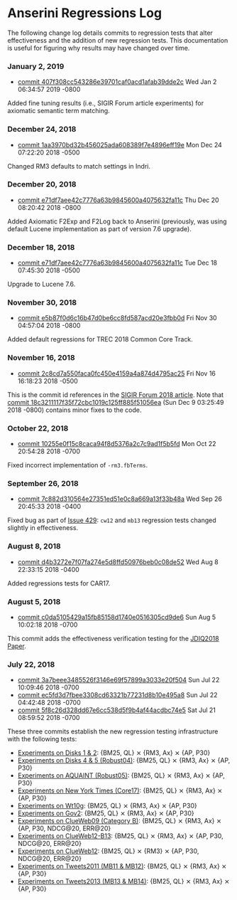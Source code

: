 # Anserini Regressions Log

The following change log details commits to regression tests that alter effectiveness and the addition of new regression tests.
This documentation is useful for figuring why results may have changed over time.


### January 2, 2019

+ [commit 407f308cc543286e39701caf0acd1afab39dde2c](https://github.com/castorini/Anserini/commit/407f308cc543286e39701caf0acd1afab39dde2c) Wed Jan 2 06:34:57 2019 -0800

Added fine tuning results (i.e., SIGIR Forum article experiments) for axiomatic semantic term matching.

### December 24, 2018

+ [commit 1aa3970bd32b456025ada608389f7e4896eff19e](https://github.com/castorini/Anserini/commit/1aa3970bd32b456025ada608389f7e4896eff19e) Mon Dec 24 07:22:20 2018 -0500

Changed RM3 defaults to match settings in Indri.

### December 20, 2018

+ [commit e71df7aee42c7776a63b9845600a4075632fa11c](https://github.com/castorini/Anserini/commit/26fbb3936cb2db1d69f02ad990d83e773e7d87c2) Thu Dec 20 08:20:42 2018 -0800

Added Axiomatic F2Exp and F2Log back to Anserini (previously, was using default Lucene implementation as part of version 7.6 upgrade).

### December 18, 2018

+ [commit e71df7aee42c7776a63b9845600a4075632fa11c](https://github.com/castorini/Anserini/commit/e71df7aee42c7776a63b9845600a4075632fa11c) Tue Dec 18 07:45:30 2018 -0500

Upgrade to Lucene 7.6.

### November 30, 2018

+ [commit e5b87f0d6c16b47d0be6cc8fd587acd20e3fbb0d](https://github.com/castorini/Anserini/commit/e5b87f0d6c16b47d0be6cc8fd587acd20e3fbb0d) Fri Nov 30 04:57:04 2018 -0800

Added default regressions for TREC 2018 Common Core Track.

### November 16, 2018

+ [commit 2c8cd7a550faca0fc450e4159a4a874d4795ac25](https://github.com/castorini/Anserini/commit/2c8cd7a550faca0fc450e4159a4a874d4795ac25) Fri Nov 16 16:18:23 2018 -0500

This is the commit id references in the [SIGIR Forum 2018 article](http://sigir.org/wp-content/uploads/2019/01/p040.pdf).
Note that [commit 18c3211117f35f72cbc1019c125ff885f51056ea](https://github.com/castorini/Anserini/commit/18c3211117f35f72cbc1019c125ff885f51056ea) (Sun Dec 9 03:25:49 2018 -0800) contains minor fixes to the code.

### October 22, 2018

+ [commit 10255e0f15c8caca94f8d5376a2c7c9ad1f5b5fd](https://github.com/castorini/Anserini/commit/10255e0f15c8caca94f8d5376a2c7c9ad1f5b5fd) Mon Oct 22 20:54:28 2018 -0700

Fixed incorrect implementation of `-rm3.fbTerms`.

### September 26, 2018

+ [commit 7c882d310564e27351ed51e0c8a669a13f33b48a](https://github.com/castorini/Anserini/commit/7c882d310564e27351ed51e0c8a669a13f33b48a) Wed Sep 26 20:45:33 2018 -0400

Fixed bug as part of [Issue 429](https://github.com/castorini/Anserini/issues/429): `cw12` and `mb13` regression tests changed slightly in effectiveness.

### August 8, 2018

+ [commit d4b3272e7f07fa274e5d8ffd50976beb0c08de52](https://github.com/castorini/Anserini/commit/d4b3272e7f07fa274e5d8ffd50976beb0c08de52) Wed Aug 8 22:33:15 2018 -0400

Added regressions tests for CAR17.

### August 5, 2018

+ [commit c0da5105429a15fb85158d1740e0516305cd9de6](https://github.com/castorini/Anserini/commit/c0da5105429a15fb85158d1740e0516305cd9de6) Sun Aug 5 10:02:18 2018 -0700

This commit adds the effectiveness verification testing for the [JDIQ2018 Paper](experiments-jdiq2018.md).

### July 22, 2018

+ [commit 3a7beee3485526f3146e69f57899a3033e20f504](https://github.com/castorini/Anserini/commit/3a7beee3485526f3146e69f57899a3033e20f504) Sun Jul 22 10:09:46 2018 -0700
+ [commit ec5fd3d7fbee3308cd63321b77231d8b10e495a8](https://github.com/castorini/Anserini/commit/ec5fd3d7fbee3308cd63321b77231d8b10e495a8) Sun Jul 22 04:42:48 2018 -0700
+ [commit 5f8c26d328dd67e6cc538d5f9b4af44acdbc74e5](https://github.com/castorini/Anserini/commit/5f8c26d328dd67e6cc538d5f9b4af44acdbc74e5) Sat Jul 21 08:59:52 2018 -0700

These three commits establish the new regression testing infrastructure with the following tests:

+ [Experiments on Disks 1 &amp; 2](experiments-disk12.md): {BM25, QL} &#10799; {RM3, Ax} &#10799; {AP, P30}
+ [Experiments on Disks 4 &amp; 5 (Robust04)](experiments-robust04.md): {BM25, QL} &#10799; {RM3, Ax} &#10799; {AP, P30}
+ [Experiments on AQUAINT (Robust05)](experiments-robust05.md): {BM25, QL} &#10799; {RM3, Ax} &#10799; {AP, P30}
+ [Experiments on New York Times (Core17)](experiments-core17.md): {BM25, QL} &#10799; {RM3, Ax} &#10799; {AP, P30}
+ [Experiments on Wt10g](experiments-wt10g.md): {BM25, QL} &#10799; {RM3, Ax} &#10799; {AP, P30}
+ [Experiments on Gov2](experiments-gov2.md): {BM25, QL} &#10799; {RM3, Ax} &#10799; {AP, P30}
+ [Experiments on ClueWeb09 (Category B)](experiments-cw09b.md): {BM25, QL} &#10799; {RM3, Ax} &#10799; {AP, P30, NDCG@20, ERR@20}
+ [Experiments on ClueWeb12-B13](experiments-cw12b13.md): {BM25, QL} &#10799; {RM3, Ax} &#10799; {AP, P30, NDCG@20, ERR@20}
+ [Experiments on ClueWeb12](experiments-cw12.md): {BM25, QL} &#10799; {RM3} &#10799; {AP, P30, NDCG@20, ERR@20}
+ [Experiments on Tweets2011 (MB11 &amp; MB12)](experiments-mb11.md): {BM25, QL} &#10799; {RM3, Ax} &#10799; {AP, P30}
+ [Experiments on Tweets2013 (MB13 &amp; MB14)](experiments-mb13.md): {BM25, QL} &#10799; {RM3, Ax} &#10799; {AP, P30}
